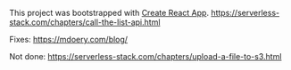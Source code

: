 This project was bootstrapped with [Create React App](https://github.com/facebook/create-react-app).
https://serverless-stack.com/chapters/call-the-list-api.html

Fixes:
https://mdoery.com/blog/


Not done:
https://serverless-stack.com/chapters/upload-a-file-to-s3.html
